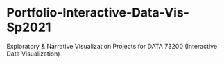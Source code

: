 # Portfolio-Interactive-Data-Vis-Sp2021
Exploratory &amp; Narrative Visualization Projects for DATA 73200 (Interactive Data Visualization) 
